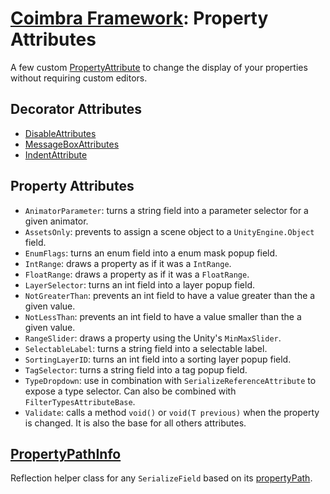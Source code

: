# [Coimbra Framework](Index.md): Property Attributes

A few custom [PropertyAttribute] to change the display of your properties without requiring custom editors.

## Decorator Attributes

- [DisableAttributes](../Coimbra/PropertyAttributes/DisableAttribute.cs)
- [MessageBoxAttributes](../Coimbra/PropertyAttributes/MessageBoxAttribute.cs)
- [IndentAttribute](../Coimbra/PropertyAttributes/IndentAttribute.cs)

## Property Attributes

- `AnimatorParameter`: turns a string field into a parameter selector for a given animator.
- `AssetsOnly`: prevents to assign a scene object to a `UnityEngine.Object` field.
- `EnumFlags`: turns an enum field into a enum mask popup field.
- `IntRange`: draws a property as if it was a `IntRange`.
- `FloatRange`: draws a property as if it was a `FloatRange`.
- `LayerSelector`: turns an int field into a layer popup field.
- `NotGreaterThan`: prevents an int field to have a value greater than the a given value.
- `NotLessThan`: prevents an int field to have a value smaller than the a given value.
- `RangeSlider`: draws a property using the Unity's `MinMaxSlider`.
- `SelectableLabel`: turns a string field into a selectable label.
- `SortingLayerID`: turns an int field into a sorting layer popup field.
- `TagSelector`: turns a string field into a tag popup field.
- `TypeDropdown`: use in combination with `SerializeReferenceAttribute` to expose a type selector. Can also be combined with `FilterTypesAttributeBase`.
- `Validate`: calls a method `void()` or `void(T previous)` when the property is changed. It is also the base for all others attributes.

## [PropertyPathInfo]

Reflection helper class for any `SerializeField` based on its [propertyPath](https://docs.unity3d.com/ScriptReference/SerializedProperty-propertyPath.html).

[PropertyPathInfo]:<../Coimbra/PropertyPathInfo.cs>

[PropertyAttribute]:<https://docs.unity3d.com/ScriptReference/PropertyAttribute.html>

[PropertyDrawer]:<https://docs.unity3d.com/ScriptReference/PropertyDrawer.html>

